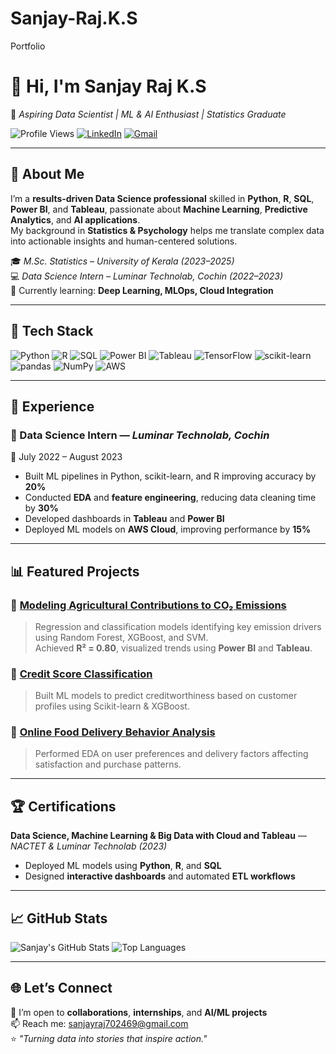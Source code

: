 # Sanjay-Raj.K.S
Portfolio
# 👋 Hi, I'm Sanjay Raj K.S  
🎯 *Aspiring Data Scientist | ML & AI Enthusiast | Statistics Graduate*  

![Profile Views](https://komarev.com/ghpvc/?username=yourusername&color=blue)
[![LinkedIn](https://img.shields.io/badge/LinkedIn-Sanjay%20Raj-blue?logo=linkedin)](https://linkedin.com/in/sanjay-raj-k-s-42696124)
[![Gmail](https://img.shields.io/badge/Email-sanjayraj702469%40gmail.com-red?logo=gmail)](mailto:sanjayraj702469@gmail.com)

---

## 🧠 About Me  
I’m a **results-driven Data Science professional** skilled in **Python**, **R**, **SQL**, **Power BI**, and **Tableau**, passionate about **Machine Learning**, **Predictive Analytics**, and **AI applications**.  
My background in **Statistics & Psychology** helps me translate complex data into actionable insights and human-centered solutions.  

🎓 *M.Sc. Statistics – University of Kerala (2023–2025)*  
💻 *Data Science Intern – Luminar Technolab, Cochin (2022–2023)*  
🌱 Currently learning: **Deep Learning, MLOps, Cloud Integration**

---

## 🧰 Tech Stack
![Python](https://img.shields.io/badge/Python-3776AB?logo=python&logoColor=white)
![R](https://img.shields.io/badge/R-276DC3?logo=r&logoColor=white)
![SQL](https://img.shields.io/badge/SQL-003B57?logo=postgresql&logoColor=white)
![Power BI](https://img.shields.io/badge/Power%20BI-F2C811?logo=power-bi&logoColor=black)
![Tableau](https://img.shields.io/badge/Tableau-E97627?logo=tableau&logoColor=white)
![TensorFlow](https://img.shields.io/badge/TensorFlow-FF6F00?logo=tensorflow&logoColor=white)
![scikit-learn](https://img.shields.io/badge/scikit--learn-F7931E?logo=scikit-learn&logoColor=white)
![pandas](https://img.shields.io/badge/pandas-150458?logo=pandas&logoColor=white)
![NumPy](https://img.shields.io/badge/NumPy-013243?logo=numpy&logoColor=white)
![AWS](https://img.shields.io/badge/AWS-232F3E?logo=amazon-aws&logoColor=white)

---

## 💼 Experience
### 🔹 Data Science Intern — *Luminar Technolab, Cochin*  
📆 July 2022 – August 2023  
- Built ML pipelines in Python, scikit-learn, and R improving accuracy by **20%**  
- Conducted **EDA** and **feature engineering**, reducing data cleaning time by **30%**  
- Developed dashboards in **Tableau** and **Power BI**  
- Deployed ML models on **AWS Cloud**, improving performance by **15%**

---

## 📊 Featured Projects
### 🌾 [Modeling Agricultural Contributions to CO₂ Emissions](https://github.com/yourusername/Agri-CO2-Analysis)
> Regression and classification models identifying key emission drivers using Random Forest, XGBoost, and SVM.  
> Achieved **R² = 0.80**, visualized trends using **Power BI** and **Tableau**.  

### 🧠 [Credit Score Classification](https://github.com/yourusername/Credit-Score-Classification)
> Built ML models to predict creditworthiness based on customer profiles using Scikit-learn & XGBoost.  

### 🍔 [Online Food Delivery Behavior Analysis](https://github.com/yourusername/Online-Delivery-Analysis)
> Performed EDA on user preferences and delivery factors affecting satisfaction and purchase patterns.  

---

## 🏆 Certifications
**Data Science, Machine Learning & Big Data with Cloud and Tableau** — *NACTET & Luminar Technolab (2023)*  
- Deployed ML models using **Python**, **R**, and **SQL**  
- Designed **interactive dashboards** and automated **ETL workflows**  

---

## 📈 GitHub Stats
![Sanjay's GitHub Stats](https://github-readme-stats.vercel.app/api?username=yourusername&show_icons=true&theme=tokyonight)
![Top Languages](https://github-readme-stats.vercel.app/api/top-langs/?username=yourusername&layout=compact&theme=tokyonight)

---

## 🌐 Let’s Connect
💬 I’m open to **collaborations**, **internships**, and **AI/ML projects**  
📫 Reach me: [sanjayraj702469@gmail.com](mailto:sanjayraj702469@gmail.com)  
⭐ *"Turning data into stories that inspire action."*

